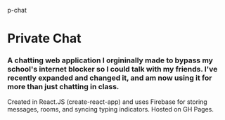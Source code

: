 p-chat
# Private Chat
### A chatting web application I orgininally made to bypass my school's internet blocker so I could talk with my friends. I've recently expanded and changed it, and am now using it for more than just chatting in class.

Created in React.JS (create-react-app) and uses Firebase for storing messages, rooms, and syncing typing indicators.
Hosted on GH Pages.
